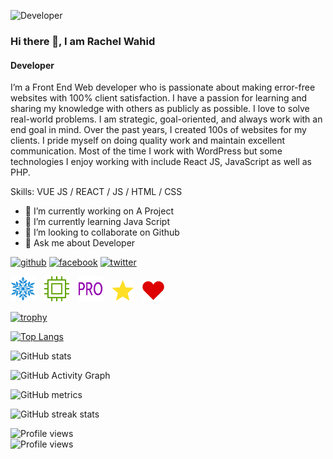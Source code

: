 ![Developer](https://pbs.twimg.com/profile_banners/3016868340/1674317825/1500x500)

### Hi there 👋, I am Rachel Wahid
#### Developer


I’m a Front End Web developer who is passionate about making error-free websites with 100% client satisfaction. I have a passion for learning and sharing my knowledge with others as publicly as possible. I love to solve real-world problems. I am strategic, goal-oriented, and always work with an end goal in mind. Over the past years, I created 100s of websites for my clients. I pride myself on doing quality work and maintain excellent communication. Most of the time I work with WordPress but some technologies I enjoy working with include React JS, JavaScript as well as PHP.

Skills: VUE JS / REACT / JS / HTML / CSS

- 🔭 I’m currently working on A Project 
- 🌱 I’m currently learning Java Script 
- 👯 I’m looking to collaborate on Github 
- 💬 Ask me about Developer 


[<img src='https://cdn.jsdelivr.net/npm/simple-icons@3.0.1/icons/github.svg' alt='github' height='40'>](https://github.com/rachelwahid)  [<img src='https://cdn.jsdelivr.net/npm/simple-icons@3.0.1/icons/facebook.svg' alt='facebook' height='40'>](https://www.facebook.com/rachelwahid)  [<img src='https://cdn.jsdelivr.net/npm/simple-icons@3.0.1/icons/twitter.svg' alt='twitter' height='40'>](https://twitter.com/rachelwahidraz)  

<a href='https://archiveprogram.github.com/'><img src='https://raw.githubusercontent.com/acervenky/animated-github-badges/master/assets/acbadge.gif' width='40' height='40'></a> <a href='https://docs.github.com/en/developers'><img src='https://raw.githubusercontent.com/acervenky/animated-github-badges/master/assets/devbadge.gif' width='40' height='40'></a> <a href='https://github.com/pricing'><img src='https://raw.githubusercontent.com/acervenky/animated-github-badges/master/assets/pro.gif' width='40' height='40'></a> <a href='https://stars.github.com/'><img src='https://raw.githubusercontent.com/acervenky/animated-github-badges/master/assets/starbadge.gif' width='35' height='35'></a> <a href='https://docs.github.com/en/github/supporting-the-open-source-community-with-github-sponsors'><img src='https://raw.githubusercontent.com/acervenky/animated-github-badges/master/assets/sponsorbadge.gif' width='35' height='35'></a> 

[![trophy](https://github-profile-trophy.vercel.app/?username=rachelwahid)](https://github.com/ryo-ma/github-profile-trophy)

[![Top Langs](https://github-readme-stats.vercel.app/api/top-langs/?username=rachelwahid)](https://github.com/anuraghazra/github-readme-stats)

![GitHub stats](https://github-readme-stats.vercel.app/api?username=rachelwahid&show_icons=true&count_private=true)  

![GitHub Activity Graph](https://activity-graph.herokuapp.com/graph?username=rachelwahid)  

![GitHub metrics](https://metrics.lecoq.io/rachelwahid)  

![GitHub streak stats](https://streak-stats.demolab.com/?user=rachelwahid)  

![Profile views](https://gpvc.arturio.dev/rachelwahid)  
![Profile views](https://gpvc.arturio.dev/rachelwahid)  
